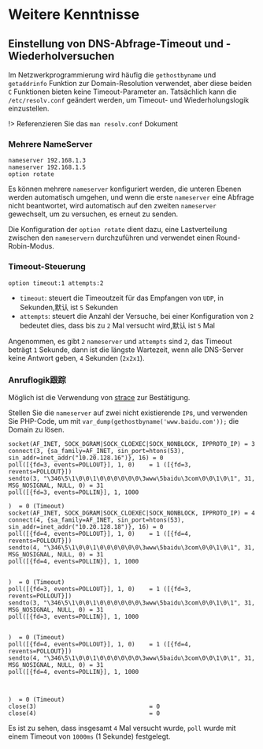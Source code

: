 # Weitere Kenntnisse

## Einstellung von DNS-Abfrage-Timeout und -Wiederholversuchen

Im Netzwerkprogrammierung wird häufig die `gethostbyname` und `getaddrinfo` Funktion zur Domain-Resolution verwendet, aber diese beiden `C` Funktionen bieten keine Timeout-Parameter an. Tatsächlich kann die `/etc/resolv.conf` geändert werden, um Timeout- und Wiederholungslogik einzustellen.

!> Referenzieren Sie das `man resolv.conf` Dokument


### Mehrere NameServer <!-- {docsify-ignore} -->

```
nameserver 192.168.1.3
nameserver 192.168.1.5
option rotate
```

Es können mehrere `nameserver` konfiguriert werden, die unteren Ebenen werden automatisch umgehen, und wenn die erste `nameserver` eine Abfrage nicht beantwortet, wird automatisch auf den zweiten `nameserver` gewechselt, um zu versuchen, es erneut zu senden.

Die Konfiguration der `option rotate` dient dazu, eine Lastverteilung zwischen den `nameservern` durchzuführen und verwendet einen Round-Robin-Modus.


### Timeout-Steuerung <!-- {docsify-ignore} -->

```
option timeout:1 attempts:2
```

* `timeout`: steuert die Timeoutzeit für das Empfangen von `UDP`, in Sekunden,默认 ist `5` Sekunden
* `attempts`: steuert die Anzahl der Versuche, bei einer Konfiguration von `2` bedeutet dies, dass bis zu `2` Mal versucht wird,默认 ist `5` Mal

Angenommen, es gibt `2` `nameserver` und `attempts` sind `2`, das Timeout beträgt `1` Sekunde, dann ist die längste Wartezeit, wenn alle DNS-Server keine Antwort geben, `4` Sekunden (`2x2x1`).

### Anruflogik跟踪 <!-- {docsify-ignore} -->

Möglich ist die Verwendung von [strace](/other/tools?id=strace) zur Bestätigung.

Stellen Sie die `nameserver` auf zwei nicht existierende `IP`s, und verwenden Sie PHP-Code, um mit `var_dump(gethostbyname('www.baidu.com'));` die Domain zu lösen.

```
socket(AF_INET, SOCK_DGRAM|SOCK_CLOEXEC|SOCK_NONBLOCK, IPPROTO_IP) = 3
connect(3, {sa_family=AF_INET, sin_port=htons(53), sin_addr=inet_addr("10.20.128.16")}, 16) = 0
poll([{fd=3, events=POLLOUT}], 1, 0)    = 1 ([{fd=3, revents=POLLOUT}])
sendto(3, "\346\5\1\0\0\1\0\0\0\0\0\0\3www\5baidu\3com\0\0\1\0\1", 31, MSG_NOSIGNAL, NULL, 0) = 31
poll([{fd=3, events=POLLIN}], 1, 1000

)  = 0 (Timeout)
socket(AF_INET, SOCK_DGRAM|SOCK_CLOEXEC|SOCK_NONBLOCK, IPPROTO_IP) = 4
connect(4, {sa_family=AF_INET, sin_port=htons(53), sin_addr=inet_addr("10.20.128.18")}, 16) = 0
poll([{fd=4, events=POLLOUT}], 1, 0)    = 1 ([{fd=4, revents=POLLOUT}])
sendto(4, "\346\5\1\0\0\1\0\0\0\0\0\0\3www\5baidu\3com\0\0\1\0\1", 31, MSG_NOSIGNAL, NULL, 0) = 31
poll([{fd=4, events=POLLIN}], 1, 1000


)  = 0 (Timeout)
poll([{fd=3, events=POLLOUT}], 1, 0)    = 1 ([{fd=3, revents=POLLOUT}])
sendto(3, "\346\5\1\0\0\1\0\0\0\0\0\0\3www\5baidu\3com\0\0\1\0\1", 31, MSG_NOSIGNAL, NULL, 0) = 31
poll([{fd=3, events=POLLIN}], 1, 1000


)  = 0 (Timeout)
poll([{fd=4, events=POLLOUT}], 1, 0)    = 1 ([{fd=4, revents=POLLOUT}])
sendto(4, "\346\5\1\0\0\1\0\0\0\0\0\0\3www\5baidu\3com\0\0\1\0\1", 31, MSG_NOSIGNAL, NULL, 0) = 31
poll([{fd=4, events=POLLIN}], 1, 1000



)  = 0 (Timeout)
close(3)                                = 0
close(4)                                = 0
```

Es ist zu sehen, dass insgesamt `4` Mal versucht wurde, `poll` wurde mit einem Timeout von `1000ms` (1 Sekunde) festgelegt.
